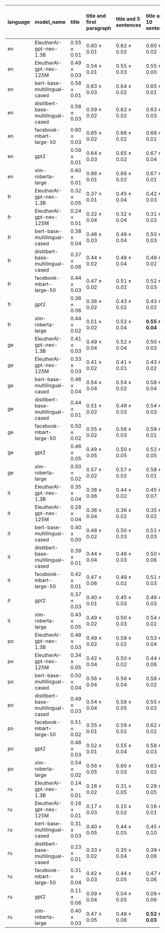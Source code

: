 | language   | model_name                         | title           | title and first paragraph   | title and 5 sentences   | title and 10 sentences   | title and first sentence each paragraph   | raw text            |
|:-----------|:-----------------------------------|:----------------|:----------------------------|:------------------------|:-------------------------|:------------------------------------------|:--------------------|
| en         | EleutherAI-gpt-neo-1.3B            | 0.55 $\pm$ 0.01 | 0.60 $\pm$ 0.01             | 0.62 $\pm$ 0.02         | 0.60 $\pm$ 0.02          | 0.60 $\pm$ 0.03                           | 0.63 $\pm$ 0.02     |
| en         | EleutherAI-gpt-neo-125M            | 0.49 $\pm$ 0.03 | 0.54 $\pm$ 0.01             | 0.55 $\pm$ 0.03         | 0.55 $\pm$ 0.00          | 0.59 $\pm$ 0.03                           | 0.62 $\pm$ 0.04     |
| en         | bert-base-multilingual-cased       | 0.58 $\pm$ 0.01 | 0.63 $\pm$ 0.03             | 0.64 $\pm$ 0.02         | 0.65 $\pm$ 0.01          | 0.64 $\pm$ 0.03                           | 0.66 $\pm$ 0.03     |
| en         | distilbert-base-multilingual-cased | 0.56 $\pm$ 0.03 | 0.59 $\pm$ 0.02             | 0.62 $\pm$ 0.02         | 0.63 $\pm$ 0.03          | 0.60 $\pm$ 0.01                           | 0.64 $\pm$ 0.01     |
| en         | facebook-mbart-large-50            | 0.60 $\pm$ 0.03 | 0.65 $\pm$ 0.02             | 0.66 $\pm$ 0.02         | 0.66 $\pm$ 0.01          | 0.66 $\pm$ 0.03                           | 0.65 $\pm$ 0.02     |
| en         | gpt2                               | 0.59 $\pm$ 0.01 | 0.64 $\pm$ 0.03             | 0.65 $\pm$ 0.02         | 0.67 $\pm$ 0.04          | 0.65 $\pm$ 0.04                           | 0.66 $\pm$ 0.03     |
| en         | xlm-roberta-large                  | 0.60 $\pm$ 0.01 | 0.66 $\pm$ 0.01             | 0.66 $\pm$ 0.02         | 0.67 $\pm$ 0.01          | **0.68 $\pm$ 0.02**                       | **0.68 $\pm$ 0.01** |
| fr         | EleutherAI-gpt-neo-1.3B            | 0.32 $\pm$ 0.05 | 0.37 $\pm$ 0.01             | 0.45 $\pm$ 0.04         | 0.42 $\pm$ 0.03          | 0.44 $\pm$ 0.04                           | 0.50 $\pm$ 0.05     |
| fr         | EleutherAI-gpt-neo-125M            | 0.24 $\pm$ 0.01 | 0.32 $\pm$ 0.04             | 0.32 $\pm$ 0.04         | 0.31 $\pm$ 0.03          | 0.38 $\pm$ 0.04                           | 0.38 $\pm$ 0.07     |
| fr         | bert-base-multilingual-cased       | 0.38 $\pm$ 0.04 | 0.46 $\pm$ 0.03             | 0.49 $\pm$ 0.04         | 0.50 $\pm$ 0.03          | 0.51 $\pm$ 0.04                           | 0.53 $\pm$ 0.03     |
| fr         | distilbert-base-multilingual-cased | 0.37 $\pm$ 0.06 | 0.44 $\pm$ 0.02             | 0.48 $\pm$ 0.04         | 0.48 $\pm$ 0.02          | 0.46 $\pm$ 0.03                           | 0.49 $\pm$ 0.02     |
| fr         | facebook-mbart-large-50            | 0.44 $\pm$ 0.03 | 0.47 $\pm$ 0.02             | 0.51 $\pm$ 0.02         | 0.52 $\pm$ 0.03          | 0.53 $\pm$ 0.03                           | **0.55 $\pm$ 0.04** |
| fr         | gpt2                               | 0.36 $\pm$ 0.06 | 0.36 $\pm$ 0.02             | 0.43 $\pm$ 0.02         | 0.43 $\pm$ 0.02          | 0.43 $\pm$ 0.06                           | 0.48 $\pm$ 0.01     |
| fr         | xlm-roberta-large                  | 0.44 $\pm$ 0.02 | 0.51 $\pm$ 0.02             | 0.52 $\pm$ 0.04         | **0.55 $\pm$ 0.04**      | **0.55 $\pm$ 0.02**                       | 0.54 $\pm$ 0.07     |
| ge         | EleutherAI-gpt-neo-1.3B            | 0.41 $\pm$ 0.03 | 0.49 $\pm$ 0.04             | 0.52 $\pm$ 0.04         | 0.50 $\pm$ 0.03          | 0.51 $\pm$ 0.02                           | 0.59 $\pm$ 0.04     |
| ge         | EleutherAI-gpt-neo-125M            | 0.33 $\pm$ 0.03 | 0.41 $\pm$ 0.02             | 0.41 $\pm$ 0.01         | 0.43 $\pm$ 0.02          | 0.45 $\pm$ 0.03                           | 0.51 $\pm$ 0.02     |
| ge         | bert-base-multilingual-cased       | 0.46 $\pm$ 0.04 | 0.54 $\pm$ 0.04             | 0.54 $\pm$ 0.02         | 0.58 $\pm$ 0.04          | 0.54 $\pm$ 0.02                           | 0.61 $\pm$ 0.06     |
| ge         | distilbert-base-multilingual-cased | 0.44 $\pm$ 0.01 | 0.51 $\pm$ 0.02             | 0.49 $\pm$ 0.03         | 0.54 $\pm$ 0.03          | 0.52 $\pm$ 0.01                           | 0.60 $\pm$ 0.05     |
| ge         | facebook-mbart-large-50            | 0.50 $\pm$ 0.02 | 0.55 $\pm$ 0.02             | 0.56 $\pm$ 0.03         | 0.59 $\pm$ 0.01          | 0.59 $\pm$ 0.01                           | 0.60 $\pm$ 0.05     |
| ge         | gpt2                               | 0.46 $\pm$ 0.05 | 0.49 $\pm$ 0.05             | 0.50 $\pm$ 0.05         | 0.52 $\pm$ 0.05          | 0.52 $\pm$ 0.04                           | 0.56 $\pm$ 0.01     |
| ge         | xlm-roberta-large                  | 0.50 $\pm$ 0.02 | 0.57 $\pm$ 0.02             | 0.57 $\pm$ 0.02         | 0.58 $\pm$ 0.01          | 0.63 $\pm$ 0.07                           | **0.66 $\pm$ 0.04** |
| it         | EleutherAI-gpt-neo-1.3B            | 0.35 $\pm$ 0.04 | 0.38 $\pm$ 0.06             | 0.44 $\pm$ 0.02         | 0.45 $\pm$ 0.07          | 0.45 $\pm$ 0.09                           | 0.51 $\pm$ 0.02     |
| it         | EleutherAI-gpt-neo-125M            | 0.28 $\pm$ 0.04 | 0.36 $\pm$ 0.04             | 0.36 $\pm$ 0.02         | 0.35 $\pm$ 0.02          | 0.41 $\pm$ 0.06                           | 0.42 $\pm$ 0.03     |
| it         | bert-base-multilingual-cased       | 0.40 $\pm$ 0.00 | 0.48 $\pm$ 0.02             | 0.50 $\pm$ 0.03         | 0.51 $\pm$ 0.03          | 0.52 $\pm$ 0.01                           | 0.54 $\pm$ 0.02     |
| it         | distilbert-base-multilingual-cased | 0.39 $\pm$ 0.01 | 0.44 $\pm$ 0.04             | 0.46 $\pm$ 0.03         | 0.50 $\pm$ 0.06          | 0.46 $\pm$ 0.04                           | 0.53 $\pm$ 0.00     |
| it         | facebook-mbart-large-50            | 0.42 $\pm$ 0.01 | 0.47 $\pm$ 0.06             | 0.49 $\pm$ 0.02         | 0.51 $\pm$ 0.03          | 0.51 $\pm$ 0.02                           | 0.55 $\pm$ 0.04     |
| it         | gpt2                               | 0.37 $\pm$ 0.03 | 0.40 $\pm$ 0.01             | 0.45 $\pm$ 0.03         | 0.49 $\pm$ 0.03          | 0.47 $\pm$ 0.00                           | 0.52 $\pm$ 0.01     |
| it         | xlm-roberta-large                  | 0.43 $\pm$ 0.05 | 0.49 $\pm$ 0.02             | 0.50 $\pm$ 0.03         | 0.54 $\pm$ 0.02          | 0.54 $\pm$ 0.02                           | **0.57 $\pm$ 0.04** |
| po         | EleutherAI-gpt-neo-1.3B            | 0.48 $\pm$ 0.03 | 0.49 $\pm$ 0.02             | 0.58 $\pm$ 0.02         | 0.53 $\pm$ 0.04          | 0.58 $\pm$ 0.05                           | 0.62 $\pm$ 0.04     |
| po         | EleutherAI-gpt-neo-125M            | 0.34 $\pm$ 0.05 | 0.42 $\pm$ 0.04             | 0.50 $\pm$ 0.02         | 0.44 $\pm$ 0.06          | 0.52 $\pm$ 0.01                           | 0.56 $\pm$ 0.03     |
| po         | bert-base-multilingual-cased       | 0.50 $\pm$ 0.04 | 0.56 $\pm$ 0.04             | 0.56 $\pm$ 0.04         | 0.58 $\pm$ 0.02          | 0.63 $\pm$ 0.01                           | 0.62 $\pm$ 0.03     |
| po         | distilbert-base-multilingual-cased | 0.49 $\pm$ 0.03 | 0.54 $\pm$ 0.04             | 0.58 $\pm$ 0.05         | 0.55 $\pm$ 0.03          | 0.56 $\pm$ 0.05                           | 0.62 $\pm$ 0.02     |
| po         | facebook-mbart-large-50            | 0.51 $\pm$ 0.02 | 0.55 $\pm$ 0.01             | 0.59 $\pm$ 0.02         | 0.62 $\pm$ 0.02          | 0.61 $\pm$ 0.03                           | 0.64 $\pm$ 0.05     |
| po         | gpt2                               | 0.48 $\pm$ 0.03 | 0.52 $\pm$ 0.01             | 0.55 $\pm$ 0.04         | 0.58 $\pm$ 0.03          | 0.59 $\pm$ 0.06                           | 0.63 $\pm$ 0.04     |
| po         | xlm-roberta-large                  | 0.54 $\pm$ 0.02 | 0.56 $\pm$ 0.05             | 0.60 $\pm$ 0.03         | 0.63 $\pm$ 0.02          | 0.64 $\pm$ 0.03                           | **0.73 $\pm$ 0.05** |
| ru         | EleutherAI-gpt-neo-1.3B            | 0.14 $\pm$ 0.01 | 0.16 $\pm$ 0.02             | 0.31 $\pm$ 0.05         | 0.29 $\pm$ 0.05          | 0.32 $\pm$ 0.02                           | 0.35 $\pm$ 0.06     |
| ru         | EleutherAI-gpt-neo-125M            | 0.16 $\pm$ 0.01 | 0.17 $\pm$ 0.03             | 0.15 $\pm$ 0.02         | 0.16 $\pm$ 0.01          | 0.15 $\pm$ 0.02                           | 0.15 $\pm$ 0.04     |
| ru         | bert-base-multilingual-cased       | 0.31 $\pm$ 0.03 | 0.40 $\pm$ 0.05             | 0.44 $\pm$ 0.05         | 0.45 $\pm$ 0.10          | 0.45 $\pm$ 0.04                           | 0.49 $\pm$ 0.02     |
| ru         | distilbert-base-multilingual-cased | 0.23 $\pm$ 0.01 | 0.33 $\pm$ 0.02             | 0.35 $\pm$ 0.04         | 0.39 $\pm$ 0.06          | 0.39 $\pm$ 0.06                           | 0.38 $\pm$ 0.03     |
| ru         | facebook-mbart-large-50            | 0.31 $\pm$ 0.04 | 0.42 $\pm$ 0.03             | 0.44 $\pm$ 0.05         | 0.47 $\pm$ 0.06          | 0.44 $\pm$ 0.03                           | 0.48 $\pm$ 0.01     |
| ru         | gpt2                               | 0.11 $\pm$ 0.06 | 0.09 $\pm$ 0.04             | 0.04 $\pm$ 0.05         | 0.09 $\pm$ 0.06          | 0.10 $\pm$ 0.04                           | 0.10 $\pm$ 0.08     |
| ru         | xlm-roberta-large                  | 0.40 $\pm$ 0.03 | 0.47 $\pm$ 0.05             | 0.48 $\pm$ 0.06         | **0.52 $\pm$ 0.03**      | 0.46 $\pm$ 0.05                           | 0.50 $\pm$ 0.07     |